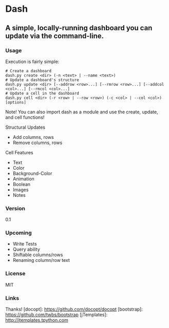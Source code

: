 Dash
============
A simple, locally-running dashboard you can update via the command-line.
---------------------

### Usage ###
Execution is fairly simple:

```
# Create a dashboard
dash.py create <dir> (-n <text> | --name <text>)
# Update a dashboard's structure
dash.py update <dir> [--addrow <row>...] [--rmrow <row>...] [--addcol <col>...] [--rmcol <col>...]
# Update a cell in the dashboard
dash.py cell <dir> (-r <row> | --row <row>) (-c <col> | --col <col>) [options]
```
Note! You can also import dash as a module and use the create, update, and cell functions!

Structural Updates
  - Add columns, rows
  - Remove columns, rows

Cell Features
  - Text
  - Color
  - Background-Color
  - Animation
  - Boolean
  - Images
  - Notes

### Version ###
0.1

### Upcoming

 - Write Tests
 - Query ability
 - Shiftable columns/rows
 - Renaming column/row text

### License ###
MIT

### Links ###
[git]: <https://github.com/AndrewJSchoen>
[git-repo-url]: <https://github.com/AndrewJSchoen/dash.git>

Thanks!
[docopt]: <https://github.com/docopt/docopt>
[bootstrap]: <https://github.com/twbs/bootstrap>
[jTemplates]: <http://jtemplates.tpython.com>
